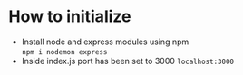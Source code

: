 <h1>How to initialize</h1>
<ul>
  <li>
    Install node and express modules using npm <br> 
    <code>npm i nodemon express</code>
  </li>
  <li>
    Inside index.js port has been set to 3000
    <code>localhost:3000</code>
  </li>
</ul>
